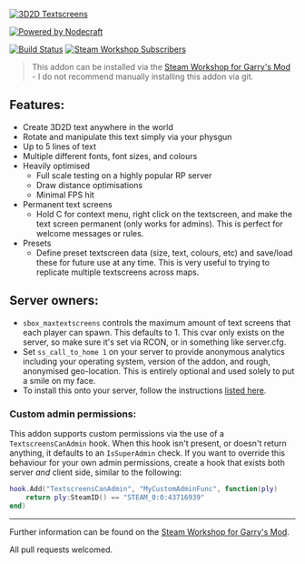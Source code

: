 [![3D2D Textscreens](https://up.jross.me/textscreens/logo-dark.png)](https://steamcommunity.com/sharedfiles/filedetails/?id=109643223)

[![Powered by Nodecraft](https://up.jross.me/textscreens/nodecraft-logo-dark.png)](https://nodecraft.com/r/textscreens)

[![Build Status](https://img.shields.io/travis/Cherry/3D2D-Textscreens/master.svg?style=for-the-badge)](https://travis-ci.org/Cherry/3D2D-Textscreens)
[![Steam Workshop Subscribers](https://img.shields.io/badge/dynamic/json.svg?label=steam&url=https%3A%2F%2Fup.jross.me%2Fsteam-workshop-badge%2F109643223&query=%24.downloads&logo=steam&style=for-the-badge&colorB=55b652)](https://steamcommunity.com/sharedfiles/filedetails/?id=109643223)
> This addon can be installed via the [Steam Workshop for Garry's Mod](https://steamcommunity.com/sharedfiles/filedetails/?id=109643223) - I do not recommend manually installing this addon via git.

## Features: 
* Create 3D2D text anywhere in the world 
* Rotate and manipulate this text simply via your physgun 
* Up to 5 lines of text 
* Multiple different fonts, font sizes, and colours
* Heavily optimised
  * Full scale testing on a highly popular RP server 
  * Draw distance optimisations 
  * Minimal FPS hit
* Permanent text screens
  * Hold C for context menu, right click on the textscreen, and make the text screen permanent (only works for admins). This is perfect for welcome messages or rules.
* Presets
  * Define preset textscreen data (size, text, colours, etc) and save/load these for future use at any time. This is very useful to trying to replicate multiple textscreens across maps.


## Server owners:
* `sbox_maxtextscreens` controls the maximum amount of text screens that each player can spawn. This defaults to 1. This cvar only exists on the server, so make sure it's set via RCON, or in something like server.cfg.
* Set `ss_call_to_home 1` on your server to provide anonymous analytics including your operating system, version of the addon, and rough, anonymised geo-location. This is entirely optional and used solely to put a smile on my face.
* To install this onto your server, follow the instructions [listed here](https://wiki.garrysmod.com/page/Workshop_for_Dedicated_Servers).


### Custom admin permissions:
This addon supports custom permissions via the use of a `TextscreensCanAdmin` hook. When this hook isn't present, or doesn't return anything, it defaults to an `IsSuperAdmin` check. If you want to override this behaviour for your own admin permissions, create a hook that exists both server *and* client side, similar to the following:
```lua
hook.Add("TextscreensCanAdmin", "MyCustomAdminFunc", function(ply)
	return ply:SteamID() == "STEAM_0:0:43716939"
end)
```

---

Further information can be found on the [Steam Workshop for Garry's Mod](https://steamcommunity.com/sharedfiles/filedetails/?id=109643223).

All pull requests welcomed.

